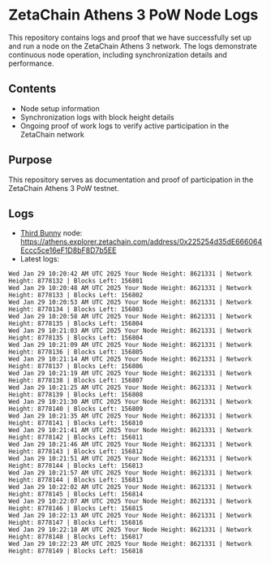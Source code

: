 # ZetaChain Athens 3 PoW Node Logs
This repository contains logs and proof that we have successfully set up and run a node on the ZetaChain Athens 3 network. The logs demonstrate continuous node operation, including synchronization details and performance.

## Contents
- Node setup information
- Synchronization logs with block height details
- Ongoing proof of work logs to verify active participation in the ZetaChain network

## Purpose
This repository serves as documentation and proof of participation in the ZetaChain Athens 3 PoW testnet.

## Logs

- [Third Bunny](https://thirdbunny.xyz/) node: https://athens.explorer.zetachain.com/address/0x225254d35dE666064Eccc5ce16eF1D8bF8D7b5EE
- Latest logs:
```
Wed Jan 29 10:20:42 AM UTC 2025 Your Node Height: 8621331 | Network Height: 8778132 | Blocks Left: 156801
Wed Jan 29 10:20:48 AM UTC 2025 Your Node Height: 8621331 | Network Height: 8778133 | Blocks Left: 156802
Wed Jan 29 10:20:53 AM UTC 2025 Your Node Height: 8621331 | Network Height: 8778134 | Blocks Left: 156803
Wed Jan 29 10:20:58 AM UTC 2025 Your Node Height: 8621331 | Network Height: 8778135 | Blocks Left: 156804
Wed Jan 29 10:21:03 AM UTC 2025 Your Node Height: 8621331 | Network Height: 8778135 | Blocks Left: 156804
Wed Jan 29 10:21:09 AM UTC 2025 Your Node Height: 8621331 | Network Height: 8778136 | Blocks Left: 156805
Wed Jan 29 10:21:14 AM UTC 2025 Your Node Height: 8621331 | Network Height: 8778137 | Blocks Left: 156806
Wed Jan 29 10:21:19 AM UTC 2025 Your Node Height: 8621331 | Network Height: 8778138 | Blocks Left: 156807
Wed Jan 29 10:21:25 AM UTC 2025 Your Node Height: 8621331 | Network Height: 8778139 | Blocks Left: 156808
Wed Jan 29 10:21:30 AM UTC 2025 Your Node Height: 8621331 | Network Height: 8778140 | Blocks Left: 156809
Wed Jan 29 10:21:35 AM UTC 2025 Your Node Height: 8621331 | Network Height: 8778141 | Blocks Left: 156810
Wed Jan 29 10:21:41 AM UTC 2025 Your Node Height: 8621331 | Network Height: 8778142 | Blocks Left: 156811
Wed Jan 29 10:21:46 AM UTC 2025 Your Node Height: 8621331 | Network Height: 8778143 | Blocks Left: 156812
Wed Jan 29 10:21:51 AM UTC 2025 Your Node Height: 8621331 | Network Height: 8778144 | Blocks Left: 156813
Wed Jan 29 10:21:57 AM UTC 2025 Your Node Height: 8621331 | Network Height: 8778144 | Blocks Left: 156813
Wed Jan 29 10:22:02 AM UTC 2025 Your Node Height: 8621331 | Network Height: 8778145 | Blocks Left: 156814
Wed Jan 29 10:22:07 AM UTC 2025 Your Node Height: 8621331 | Network Height: 8778146 | Blocks Left: 156815
Wed Jan 29 10:22:13 AM UTC 2025 Your Node Height: 8621331 | Network Height: 8778147 | Blocks Left: 156816
Wed Jan 29 10:22:18 AM UTC 2025 Your Node Height: 8621331 | Network Height: 8778148 | Blocks Left: 156817
Wed Jan 29 10:22:23 AM UTC 2025 Your Node Height: 8621331 | Network Height: 8778149 | Blocks Left: 156818
```

